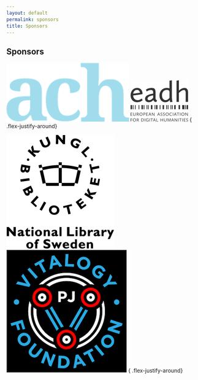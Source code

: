 ```yaml
---
layout: default
permalink: sponsors
title: Sponsors
---
```


## Sponsors

![ACH logo](/assets/images/ach-logo.png) ![European Association of Digital Humanities logo](/assets/images/eadh-logo.png)
{ .flex-justify-around}

![National Library of Sweden logo](/assets/images/KB-logo.png) ![Pearl Jam Vitalogy Foundation logo](/assets/images/vitalogy_foundation_logo.png)
{ .flex-justify-around}
